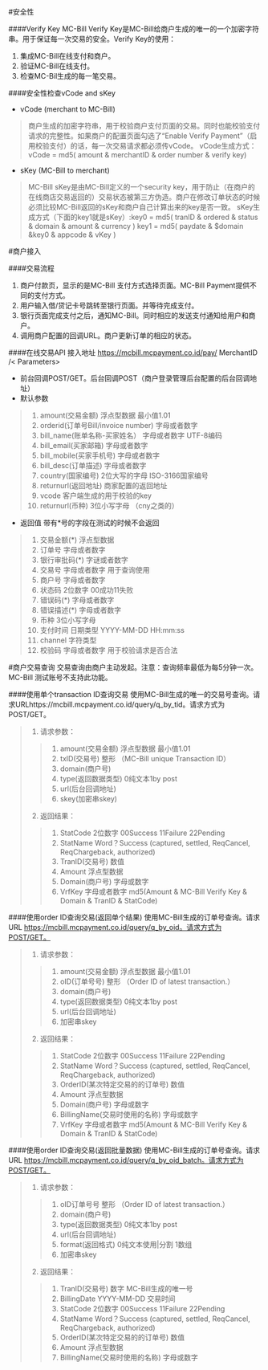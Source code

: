 
#安全性

####Verify Key
MC-Bill Verify Key是MC-Bill给商户生成的唯一的一个加密字符串。用于保证每一次交易的安全。Verify Key的使用：

1. 集成MC-Bill在线支付和商户。
2. 验证MC-Bill在线支付。
3. 检查MC-Bil生成的每一笔交易。

####安全性检查vCode and sKey
* vCode (merchant to MC-Bill)

> 商户生成的加密字符串，用于校验商户支付页面的交易。同时也能校验支付请求的完整性。如果商户的配置页面勾选了“Enable Verify Payment”（启用校验支付）的话，每一次交易请求都必须传vCode。
> vCode生成方式：vCode = md5( amount & merchantID & order number & verify key)

* sKey (MC-Bill to merchant)

> MC-Bill sKey是由MC-Bill定义的一个security key，用于防止（在商户的在线商店交易返回的）交易状态被第三方伪造。商户在修改订单状态的时候必须比较MC-Bill返回的sKey和商户自己计算出来的key是否一致。
> sKey生成方式（下面的key1就是sKey）:key0 = md5( tranID & ordered & status & domain & amount & currency ) key1 = md5( paydate & $domain &key0 & appcode & vKey )

#商户接入

####交易流程
1. 商户付款页，显示的是MC-Bill 支付方式选择页面。MC-Bill Payment提供不同的支付方式。
2. 用户输入借/贷记卡号跳转至银行页面。并等待完成支付。
3. 银行页面完成支付之后，通知MC-Bill。同时相应的发送支付通知给用户和商户。
4. 调用商户配置的回调URL。商户更新订单的相应的状态。

####在线交易API
接入地址 https://mcbill.mcpayment.co.id/pay/ MerchantID /< Parameters>
* 前台回调POST/GET。后台回调POST（商户登录管理后台配置的后台回调地址）
* 默认参数

>1. amount(交易金额) 浮点型数据 最小值1.01
>2. orderid(订单号Bill/invoice number) 字母或者数字 
>3. bill_name(账单名称-买家姓名） 字母或者数字 UTF-8编码
>4. bill_email(买家邮箱) 字母或者数字
>5. bill_mobile(买家手机号) 字母或者数字
>6. bill_desc(订单描述) 字母或者数字
>7. country(国家编号) 2位大写的字母 ISO-3166国家编号
>8. returnurl(返回地址) 商家配置的返回地址
>9. vcode 客户端生成的用于校验的key
>10. returnurl(币种) 3位小写字母 （cny之类的）

* 返回值 带有*号的字段在测试的时候不会返回

>1. 交易金额(*) 浮点型数据 
>2. 订单号 字母或者数字 
>3. 银行审批码(*) 字谜或者数字
>4. 交易号 字母或者数字 用于查询使用
>5. 商户号 字母或者数字
>6. 状态码 2位数字 00成功11失败
>7. 错误码(*) 字母或者数字
>8. 错误描述(*) 字母或者数字
>9. 币种 3位小写字母
>10. 支付时间 日期类型 YYYY-MM-DD HH:mm:ss
>11. channel 字符类型 
>12. 校验码 字母或者数字 用于校验请求是否合法

#商户交易查询
交易查询由商户主动发起。注意：查询频率最低为每5分钟一次。MC-Bill 测试账号不支持此功能。

####使用单个transaction ID查询交易
使用MC-Bill生成的唯一的交易号查询。请求URLhttps://mcbill.mcpayment.co.id/query/q_by_tid。请求方式为POST/GET。
>1. 请求参数：
>>1. amount(交易金额) 浮点型数据 最小值1.01
>>2. txID(交易号) 整形 （MC-Bill unique Transaction ID）
>>3. domain(商户号)
>>4. type(返回数据类型) 0纯文本1by post
>>5. url(后台回调地址)
>>6. skey(加密串skey)
>2. 返回结果：
>>1. StatCode 2位数字 00Success 11Failure 22Pending
>>2. StatName Word？Success (captured, settled, ReqCancel, ReqChargeback, authorized)
>>3. TranID(交易号) 数值 
>>4. Amount 浮点型数据
>>5. Domain(商户号) 字母或数字
>>6. VrfKey 字母或者数字 md5(Amount &  MC-Bill Verify Key  & Domain & TranID & StatCode)

####使用order ID查询交易(返回单个结果)
使用MC-Bill生成的订单号查询。请求URL https://mcbill.mcpayment.co.id/query/q_by_oid。请求方式为POST/GET。
>1. 请求参数：
>>1. amount(交易金额) 浮点型数据 最小值1.01
>>2. oID(订单号号) 整形 （Order ID of latest transaction.）
>>3. domain(商户号)
>>4. type(返回数据类型) 0纯文本1by post
>>5. url(后台回调地址)
>>6. 加密串skey
>2. 返回结果：
>>1. StatCode 2位数字 00Success 11Failure 22Pending
>>2. StatName Word？Success (captured, settled, ReqCancel, ReqChargeback, authorized)
>>3. OrderID(某次特定交易的的订单号) 数值  
>>4. Amount 浮点型数据
>>5. Domain(商户号) 字母或数字
>>6. BillingName(交易时使用的名称) 字母或数字
>>7. VrfKey 字母或者数字 md5(Amount &  MC-Bill Verify Key  & Domain & TranID & StatCode)

####使用order ID查询交易(返回批量数据)
使用MC-Bill生成的订单号查询。请求URL https://mcbill.mcpayment.co.id/query/q_by_oid_batch。请求方式为POST/GET。
>1. 请求参数：
>>1. oID订单号号 整形 （Order ID of latest transaction.）
>>2. domain(商户号)
>>3. type(返回数据类型) 0纯文本1by post
>>4. url(后台回调地址)
>>5. format(返回格式) 0纯文本使用|分割 1数组
>>6. 加密串skey
>2. 返回结果：
>>1. TranID(交易号) 数字 MC-Bill生成的唯一号
>>2. BillingDate YYYY-MM-DD 交易时间
>>3. StatCode 2位数字 00Success 11Failure 22Pending
>>4. StatName Word？Success (captured, settled, ReqCancel, ReqChargeback, authorized)
>>5. OrderID(某次特定交易的的订单号) 数值  
>>6. Amount 浮点型数据
>>7. BillingName(交易时使用的名称) 字母或数字







